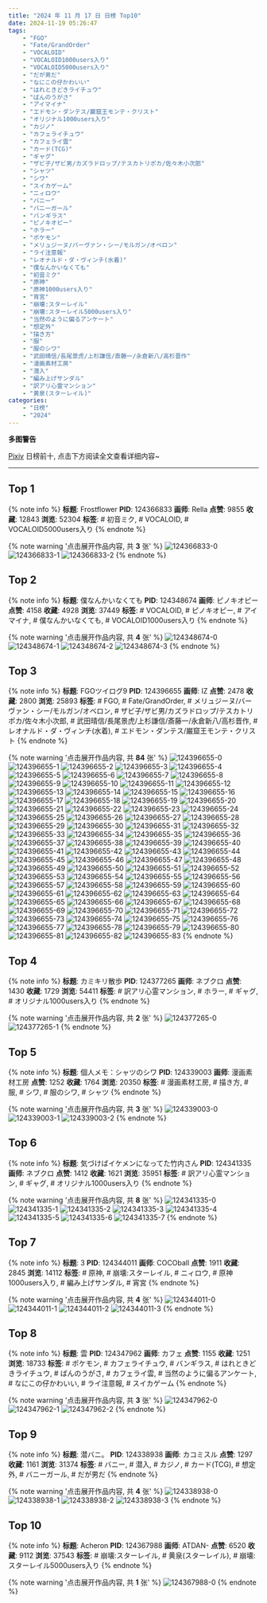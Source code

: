 ```yaml
---
title: "2024 年 11 月 17 日 日榜 Top10"
date: 2024-11-19 05:26:47
tags:
    - "FGO"
    - "Fate/GrandOrder"
    - "VOCALOID"
    - "VOCALOID1000users入り"
    - "VOCALOID5000users入り"
    - "だが男だ"
    - "なにこの仔かわいい"
    - "はれときどきライチュウ"
    - "ばんのうがさ"
    - "アイマイナ"
    - "エドモン・ダンテス/巌窟王モンテ・クリスト"
    - "オリジナル1000users入り"
    - "カジノ"
    - "カフェライチュウ"
    - "カフェライ雲"
    - "カード(TCG)"
    - "ギャグ"
    - "ザビ子/ザビ男/カズラドロップ/テスカトリポカ/佐々木小次郎"
    - "シャツ"
    - "シワ"
    - "スイカゲーム"
    - "ニィロウ"
    - "バニー"
    - "バニーガール"
    - "バンギラス"
    - "ピノキオピー"
    - "ホラー"
    - "ポケモン"
    - "メリュジーヌ/バーヴァン・シー/モルガン/オベロン"
    - "ライ注意報"
    - "レオナルド・ダ・ヴィンチ(水着)"
    - "僕なんかいなくても"
    - "初音ミク"
    - "原神"
    - "原神1000users入り"
    - "宵宮"
    - "崩壊:スターレイル"
    - "崩壊:スターレイル5000users入り"
    - "当然のように偏るアンケート"
    - "想定外"
    - "描き方"
    - "服"
    - "服のシワ"
    - "武田晴信/長尾景虎/上杉謙信/斎藤一/永倉新八/高杉晋作"
    - "漫画素材工房"
    - "潜入"
    - "編み上げサンダル"
    - "訳アリ心霊マンション"
    - "黄泉(スターレイル)"
categories:
    - "日榜"
    - "2024"
---
```


<i class="fa fa-triangle-exclamation"></i>**多图警告**<i class="fa fa-triangle-exclamation"></i>

[Pixiv](https://www.pixiv.net/) 日榜前十, 点击下方阅读全文查看详细内容~

<!-- more -->

---

## Top 1

{% note info %}
**标题**: Frostflower
**PID**: 124366833 **画师**: Rella
**点赞**: 9855 **收藏**: 12843 **浏览**: 52304
**标签**: # 初音ミク, # VOCALOID, # VOCALOID5000users入り
{% endnote %}

{% note warning '点击展开作品内容, 共 **3** 张' %}
![124366833-0](https://i.pixiv.re/img-original/img/2024/11/17/00/30/14/124366833_p0.png)
![124366833-1](https://i.pixiv.re/img-original/img/2024/11/17/00/30/14/124366833_p1.png)
![124366833-2](https://i.pixiv.re/img-original/img/2024/11/17/00/30/14/124366833_p2.png)
{% endnote %}

## Top 2

{% note info %}
**标题**: 僕なんかいなくても
**PID**: 124348674 **画师**: ピノキオピー
**点赞**: 4158 **收藏**: 4928 **浏览**: 37449
**标签**: # VOCALOID, # ピノキオピー, # アイマイナ, # 僕なんかいなくても, # VOCALOID1000users入り
{% endnote %}

{% note warning '点击展开作品内容, 共 **4** 张' %}
![124348674-0](https://i.pixiv.re/img-original/img/2024/11/16/15/08/37/124348674_p0.jpg)
![124348674-1](https://i.pixiv.re/img-original/img/2024/11/16/15/08/37/124348674_p1.jpg)
![124348674-2](https://i.pixiv.re/img-original/img/2024/11/16/15/08/37/124348674_p2.jpg)
![124348674-3](https://i.pixiv.re/img-original/img/2024/11/16/15/08/37/124348674_p3.jpg)
{% endnote %}

## Top 3

{% note info %}
**标题**: FGOツイログ9
**PID**: 124396655 **画师**: IZ
**点赞**: 2478 **收藏**: 2800 **浏览**: 25893
**标签**: # FGO, # Fate/GrandOrder, # メリュジーヌ/バーヴァン・シー/モルガン/オベロン, # ザビ子/ザビ男/カズラドロップ/テスカトリポカ/佐々木小次郎, # 武田晴信/長尾景虎/上杉謙信/斎藤一/永倉新八/高杉晋作, # レオナルド・ダ・ヴィンチ(水着), # エドモン・ダンテス/巌窟王モンテ・クリスト
{% endnote %}

{% note warning '点击展开作品内容, 共 **84** 张' %}
![124396655-0](https://i.pixiv.re/img-original/img/2024/11/17/22/11/03/124396655_p0.jpg)
![124396655-1](https://i.pixiv.re/img-original/img/2024/11/17/22/11/03/124396655_p1.jpg)
![124396655-2](https://i.pixiv.re/img-original/img/2024/11/17/22/11/03/124396655_p2.jpg)
![124396655-3](https://i.pixiv.re/img-original/img/2024/11/17/22/11/03/124396655_p3.jpg)
![124396655-4](https://i.pixiv.re/img-original/img/2024/11/17/22/11/03/124396655_p4.jpg)
![124396655-5](https://i.pixiv.re/img-original/img/2024/11/17/22/11/03/124396655_p5.jpg)
![124396655-6](https://i.pixiv.re/img-original/img/2024/11/17/22/11/03/124396655_p6.jpg)
![124396655-7](https://i.pixiv.re/img-original/img/2024/11/17/22/11/03/124396655_p7.jpg)
![124396655-8](https://i.pixiv.re/img-original/img/2024/11/17/22/11/03/124396655_p8.jpg)
![124396655-9](https://i.pixiv.re/img-original/img/2024/11/17/22/11/03/124396655_p9.jpg)
![124396655-10](https://i.pixiv.re/img-original/img/2024/11/17/22/11/03/124396655_p10.jpg)
![124396655-11](https://i.pixiv.re/img-original/img/2024/11/17/22/11/03/124396655_p11.jpg)
![124396655-12](https://i.pixiv.re/img-original/img/2024/11/17/22/11/03/124396655_p12.jpg)
![124396655-13](https://i.pixiv.re/img-original/img/2024/11/17/22/11/03/124396655_p13.jpg)
![124396655-14](https://i.pixiv.re/img-original/img/2024/11/17/22/11/03/124396655_p14.jpg)
![124396655-15](https://i.pixiv.re/img-original/img/2024/11/17/22/11/03/124396655_p15.jpg)
![124396655-16](https://i.pixiv.re/img-original/img/2024/11/17/22/11/03/124396655_p16.jpg)
![124396655-17](https://i.pixiv.re/img-original/img/2024/11/17/22/11/03/124396655_p17.jpg)
![124396655-18](https://i.pixiv.re/img-original/img/2024/11/17/22/11/03/124396655_p18.jpg)
![124396655-19](https://i.pixiv.re/img-original/img/2024/11/17/22/11/03/124396655_p19.jpg)
![124396655-20](https://i.pixiv.re/img-original/img/2024/11/17/22/11/03/124396655_p20.jpg)
![124396655-21](https://i.pixiv.re/img-original/img/2024/11/17/22/11/03/124396655_p21.jpg)
![124396655-22](https://i.pixiv.re/img-original/img/2024/11/17/22/11/03/124396655_p22.jpg)
![124396655-23](https://i.pixiv.re/img-original/img/2024/11/17/22/11/03/124396655_p23.jpg)
![124396655-24](https://i.pixiv.re/img-original/img/2024/11/17/22/11/03/124396655_p24.jpg)
![124396655-25](https://i.pixiv.re/img-original/img/2024/11/17/22/11/03/124396655_p25.jpg)
![124396655-26](https://i.pixiv.re/img-original/img/2024/11/17/22/11/03/124396655_p26.jpg)
![124396655-27](https://i.pixiv.re/img-original/img/2024/11/17/22/11/03/124396655_p27.jpg)
![124396655-28](https://i.pixiv.re/img-original/img/2024/11/17/22/11/03/124396655_p28.jpg)
![124396655-29](https://i.pixiv.re/img-original/img/2024/11/17/22/11/03/124396655_p29.jpg)
![124396655-30](https://i.pixiv.re/img-original/img/2024/11/17/22/11/03/124396655_p30.jpg)
![124396655-31](https://i.pixiv.re/img-original/img/2024/11/17/22/11/03/124396655_p31.jpg)
![124396655-32](https://i.pixiv.re/img-original/img/2024/11/17/22/11/03/124396655_p32.jpg)
![124396655-33](https://i.pixiv.re/img-original/img/2024/11/17/22/11/03/124396655_p33.jpg)
![124396655-34](https://i.pixiv.re/img-original/img/2024/11/17/22/11/03/124396655_p34.jpg)
![124396655-35](https://i.pixiv.re/img-original/img/2024/11/17/22/11/03/124396655_p35.jpg)
![124396655-36](https://i.pixiv.re/img-original/img/2024/11/17/22/11/03/124396655_p36.jpg)
![124396655-37](https://i.pixiv.re/img-original/img/2024/11/17/22/11/03/124396655_p37.jpg)
![124396655-38](https://i.pixiv.re/img-original/img/2024/11/17/22/11/03/124396655_p38.jpg)
![124396655-39](https://i.pixiv.re/img-original/img/2024/11/17/22/11/03/124396655_p39.jpg)
![124396655-40](https://i.pixiv.re/img-original/img/2024/11/17/22/11/03/124396655_p40.jpg)
![124396655-41](https://i.pixiv.re/img-original/img/2024/11/17/22/11/03/124396655_p41.jpg)
![124396655-42](https://i.pixiv.re/img-original/img/2024/11/17/22/11/03/124396655_p42.jpg)
![124396655-43](https://i.pixiv.re/img-original/img/2024/11/17/22/11/03/124396655_p43.jpg)
![124396655-44](https://i.pixiv.re/img-original/img/2024/11/17/22/11/03/124396655_p44.jpg)
![124396655-45](https://i.pixiv.re/img-original/img/2024/11/17/22/11/03/124396655_p45.jpg)
![124396655-46](https://i.pixiv.re/img-original/img/2024/11/17/22/11/03/124396655_p46.jpg)
![124396655-47](https://i.pixiv.re/img-original/img/2024/11/17/22/11/03/124396655_p47.jpg)
![124396655-48](https://i.pixiv.re/img-original/img/2024/11/17/22/11/03/124396655_p48.jpg)
![124396655-49](https://i.pixiv.re/img-original/img/2024/11/17/22/11/03/124396655_p49.jpg)
![124396655-50](https://i.pixiv.re/img-original/img/2024/11/17/22/11/03/124396655_p50.jpg)
![124396655-51](https://i.pixiv.re/img-original/img/2024/11/17/22/11/03/124396655_p51.jpg)
![124396655-52](https://i.pixiv.re/img-original/img/2024/11/17/22/11/03/124396655_p52.jpg)
![124396655-53](https://i.pixiv.re/img-original/img/2024/11/17/22/11/03/124396655_p53.jpg)
![124396655-54](https://i.pixiv.re/img-original/img/2024/11/17/22/11/03/124396655_p54.jpg)
![124396655-55](https://i.pixiv.re/img-original/img/2024/11/17/22/11/03/124396655_p55.jpg)
![124396655-56](https://i.pixiv.re/img-original/img/2024/11/17/22/11/03/124396655_p56.jpg)
![124396655-57](https://i.pixiv.re/img-original/img/2024/11/17/22/11/03/124396655_p57.jpg)
![124396655-58](https://i.pixiv.re/img-original/img/2024/11/17/22/11/03/124396655_p58.jpg)
![124396655-59](https://i.pixiv.re/img-original/img/2024/11/17/22/11/03/124396655_p59.jpg)
![124396655-60](https://i.pixiv.re/img-original/img/2024/11/17/22/11/03/124396655_p60.jpg)
![124396655-61](https://i.pixiv.re/img-original/img/2024/11/17/22/11/03/124396655_p61.jpg)
![124396655-62](https://i.pixiv.re/img-original/img/2024/11/17/22/11/03/124396655_p62.jpg)
![124396655-63](https://i.pixiv.re/img-original/img/2024/11/17/22/11/03/124396655_p63.jpg)
![124396655-64](https://i.pixiv.re/img-original/img/2024/11/17/22/11/03/124396655_p64.jpg)
![124396655-65](https://i.pixiv.re/img-original/img/2024/11/17/22/11/03/124396655_p65.jpg)
![124396655-66](https://i.pixiv.re/img-original/img/2024/11/17/22/11/03/124396655_p66.jpg)
![124396655-67](https://i.pixiv.re/img-original/img/2024/11/17/22/11/03/124396655_p67.jpg)
![124396655-68](https://i.pixiv.re/img-original/img/2024/11/17/22/11/03/124396655_p68.jpg)
![124396655-69](https://i.pixiv.re/img-original/img/2024/11/17/22/11/03/124396655_p69.jpg)
![124396655-70](https://i.pixiv.re/img-original/img/2024/11/17/22/11/03/124396655_p70.jpg)
![124396655-71](https://i.pixiv.re/img-original/img/2024/11/17/22/11/03/124396655_p71.jpg)
![124396655-72](https://i.pixiv.re/img-original/img/2024/11/17/22/11/03/124396655_p72.jpg)
![124396655-73](https://i.pixiv.re/img-original/img/2024/11/17/22/11/03/124396655_p73.jpg)
![124396655-74](https://i.pixiv.re/img-original/img/2024/11/17/22/11/03/124396655_p74.jpg)
![124396655-75](https://i.pixiv.re/img-original/img/2024/11/17/22/11/03/124396655_p75.jpg)
![124396655-76](https://i.pixiv.re/img-original/img/2024/11/17/22/11/03/124396655_p76.jpg)
![124396655-77](https://i.pixiv.re/img-original/img/2024/11/17/22/11/03/124396655_p77.jpg)
![124396655-78](https://i.pixiv.re/img-original/img/2024/11/17/22/11/03/124396655_p78.jpg)
![124396655-79](https://i.pixiv.re/img-original/img/2024/11/17/22/11/03/124396655_p79.jpg)
![124396655-80](https://i.pixiv.re/img-original/img/2024/11/17/22/11/03/124396655_p80.jpg)
![124396655-81](https://i.pixiv.re/img-original/img/2024/11/17/22/11/03/124396655_p81.jpg)
![124396655-82](https://i.pixiv.re/img-original/img/2024/11/17/22/11/03/124396655_p82.jpg)
![124396655-83](https://i.pixiv.re/img-original/img/2024/11/17/22/11/03/124396655_p83.jpg)
{% endnote %}

## Top 4

{% note info %}
**标题**: カミキリ散歩
**PID**: 124377265 **画师**: ネブクロ
**点赞**: 1430 **收藏**: 1729 **浏览**: 54411
**标签**: # 訳アリ心霊マンション, # ホラー, # ギャグ, # オリジナル1000users入り
{% endnote %}

{% note warning '点击展开作品内容, 共 **2** 张' %}
![124377265-0](https://i.pixiv.re/img-original/img/2024/11/17/11/08/10/124377265_p0.jpg)
![124377265-1](https://i.pixiv.re/img-original/img/2024/11/17/11/08/10/124377265_p1.jpg)
{% endnote %}

## Top 5

{% note info %}
**标题**: 個人メモ：シャツのシワ
**PID**: 124339003 **画师**: 漫画素材工房
**点赞**: 1252 **收藏**: 1764 **浏览**: 20350
**标签**: # 漫画素材工房, # 描き方, # 服, # シワ, # 服のシワ, # シャツ
{% endnote %}

{% note warning '点击展开作品内容, 共 **3** 张' %}
![124339003-0](https://i.pixiv.re/img-original/img/2024/11/16/06/00/05/124339003_p0.jpg)
![124339003-1](https://i.pixiv.re/img-original/img/2024/11/16/06/00/05/124339003_p1.jpg)
![124339003-2](https://i.pixiv.re/img-original/img/2024/11/16/06/00/05/124339003_p2.jpg)
{% endnote %}

## Top 6

{% note info %}
**标题**: 気づけばイケメンになってた竹内さん
**PID**: 124341335 **画师**: ネブクロ
**点赞**: 1412 **收藏**: 1621 **浏览**: 35951
**标签**: # 訳アリ心霊マンション, # ギャグ, # オリジナル1000users入り
{% endnote %}

{% note warning '点击展开作品内容, 共 **8** 张' %}
![124341335-0](https://i.pixiv.re/img-original/img/2024/11/16/08/59/23/124341335_p0.jpg)
![124341335-1](https://i.pixiv.re/img-original/img/2024/11/16/08/59/23/124341335_p1.jpg)
![124341335-2](https://i.pixiv.re/img-original/img/2024/11/16/08/59/23/124341335_p2.jpg)
![124341335-3](https://i.pixiv.re/img-original/img/2024/11/16/08/59/23/124341335_p3.jpg)
![124341335-4](https://i.pixiv.re/img-original/img/2024/11/16/08/59/23/124341335_p4.jpg)
![124341335-5](https://i.pixiv.re/img-original/img/2024/11/16/08/59/23/124341335_p5.jpg)
![124341335-6](https://i.pixiv.re/img-original/img/2024/11/16/08/59/23/124341335_p6.jpg)
![124341335-7](https://i.pixiv.re/img-original/img/2024/11/16/08/59/23/124341335_p7.jpg)
{% endnote %}

## Top 7

{% note info %}
**标题**: 3
**PID**: 124344011 **画师**: COCOball
**点赞**: 1911 **收藏**: 2845 **浏览**: 14112
**标签**: # 原神, # 崩壊:スターレイル, # ニィロウ, # 原神1000users入り, # 編み上げサンダル, # 宵宮
{% endnote %}

{% note warning '点击展开作品内容, 共 **4** 张' %}
![124344011-0](https://i.pixiv.re/img-original/img/2024/11/16/11/31/38/124344011_p0.png)
![124344011-1](https://i.pixiv.re/img-original/img/2024/11/16/11/31/38/124344011_p1.png)
![124344011-2](https://i.pixiv.re/img-original/img/2024/11/16/11/31/38/124344011_p2.png)
![124344011-3](https://i.pixiv.re/img-original/img/2024/11/16/11/31/38/124344011_p3.png)
{% endnote %}

## Top 8

{% note info %}
**标题**: 雲
**PID**: 124347962 **画师**: カフェ
**点赞**: 1155 **收藏**: 1251 **浏览**: 18733
**标签**: # ポケモン, # カフェライチュウ, # バンギラス, # はれときどきライチュウ, # ばんのうがさ, # カフェライ雲, # 当然のように偏るアンケート, # なにこの仔かわいい, # ライ注意報, # スイカゲーム
{% endnote %}

{% note warning '点击展开作品内容, 共 **3** 张' %}
![124347962-0](https://i.pixiv.re/img-original/img/2024/11/16/14/37/28/124347962_p0.jpg)
![124347962-1](https://i.pixiv.re/img-original/img/2024/11/16/14/37/28/124347962_p1.jpg)
![124347962-2](https://i.pixiv.re/img-original/img/2024/11/16/14/37/28/124347962_p2.jpg)
{% endnote %}

## Top 9

{% note info %}
**标题**: 潜バニ。
**PID**: 124338938 **画师**: カコミスル
**点赞**: 1297 **收藏**: 1161 **浏览**: 31374
**标签**: # バニー, # 潜入, # カジノ, # カード(TCG), # 想定外, # バニーガール, # だが男だ
{% endnote %}

{% note warning '点击展开作品内容, 共 **4** 张' %}
![124338938-0](https://i.pixiv.re/img-original/img/2024/11/16/05/54/01/124338938_p0.jpg)
![124338938-1](https://i.pixiv.re/img-original/img/2024/11/16/05/54/01/124338938_p1.jpg)
![124338938-2](https://i.pixiv.re/img-original/img/2024/11/16/05/54/01/124338938_p2.jpg)
![124338938-3](https://i.pixiv.re/img-original/img/2024/11/16/05/54/01/124338938_p3.jpg)
{% endnote %}

## Top 10

{% note info %}
**标题**: Acheron
**PID**: 124367988 **画师**: ATDAN-
**点赞**: 6520 **收藏**: 9112 **浏览**: 37543
**标签**: # 崩壊:スターレイル, # 黄泉(スターレイル), # 崩壊:スターレイル5000users入り
{% endnote %}

{% note warning '点击展开作品内容, 共 **1** 张' %}
![124367988-0](https://i.pixiv.re/img-original/img/2024/11/17/01/07/02/124367988_p0.png)
{% endnote %}
